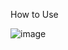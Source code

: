 How to Use

![image](https://github.com/user-attachments/assets/4631d705-61f3-4027-8cfa-90ff3e8ba88f)

